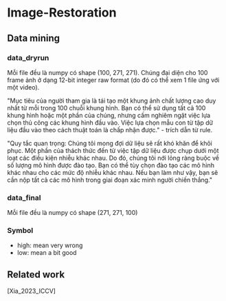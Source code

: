 # Image-Restoration

## Data mining
### data_dryrun
Mỗi file đều là numpy có shape (100, 271, 271). Chúng đại diện cho 100 frame ảnh ở dạng 12-bit integer raw format (do đó có thể xem 1 file ứng với một video).

"Mục tiêu của người tham gia là tái tạo một khung ảnh chất lượng cao duy nhất từ mỗi trong 100 chuỗi khung hình. Bạn có thể sử dụng tất cả 100 khung hình hoặc một phần của chúng, nhưng cấm nghiêm ngặt việc lựa chọn thủ công các khung hình đầu vào. Việc lựa chọn mẫu con từ tập dữ liệu đầu vào theo cách thuật toán là chấp nhận được." - trích dẫn từ rule.

"Quy tắc quan trọng: Chúng tôi mong đợi dữ liệu sẽ rất khó khăn để khôi phục. Một phần của thách thức đến từ việc tập dữ liệu được chụp dưới một loạt các điều kiện nhiễu khác nhau. Do đó, chúng tôi nới lỏng ràng buộc về số lượng mô hình được đào tạo. Bạn có thể tùy chọn đào tạo các mô hình khác nhau cho các mức độ nhiễu khác nhau. Nếu bạn làm như vậy, bạn sẽ cần nộp tất cả các mô hình trong giai đoạn xác minh người chiến thắng."
### data_final
Mỗi file đều là numpy có shape (271, 271, 100)

### Symbol
- high: mean very wrong
- low: mean a bit good

## Related work
[Xia_2023_ICCV] 